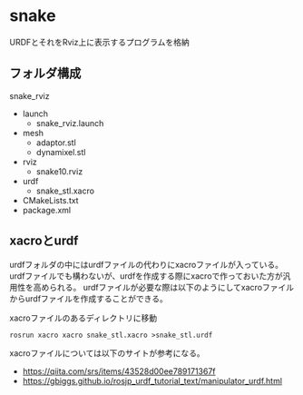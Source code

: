 # snake
URDFとそれをRviz上に表示するプログラムを格納

## フォルダ構成

snake_rviz
- launch
  - snake_rviz.launch
- mesh
  - adaptor.stl
  - dynamixel.stl
- rviz
  - snake10.rviz
- urdf
  - snake_stl.xacro
- CMakeLists.txt
- package.xml

## xacroとurdf
urdfフォルダの中にはurdfファイルの代わりにxacroファイルが入っている。
urdfファイルでも構わないが、urdfを作成する際にxacroで作っておいた方が汎用性を高められる。
urdfファイルが必要な際は以下のようにしてxacroファイルからurdfファイルを作成することができる。

xacroファイルのあるディレクトリに移動
```
rosrun xacro xacro snake_stl.xacro >snake_stl.urdf
```

xacroファイルについては以下のサイトが参考になる。
- https://qiita.com/srs/items/43528d00ee789171367f
- https://gbiggs.github.io/rosjp_urdf_tutorial_text/manipulator_urdf.html
